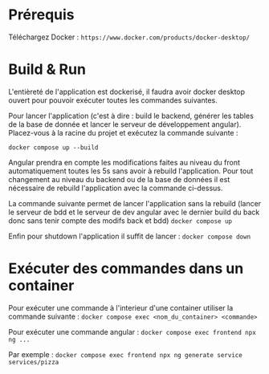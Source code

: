 # Prérequis

Téléchargez Docker : 
`https://www.docker.com/products/docker-desktop/`

# Build & Run 

L'entièreté de l'application est dockerisé, il faudra avoir docker desktop ouvert pour pouvoir exécuter toutes les commandes suivantes.

Pour lancer l'application (c'est à dire : build le backend, générer les tables de la base de donnée et lancer le serveur de développement angular).
Placez-vous à la racine du projet et exécutez la commande suivante : 

`docker compose up --build`

Angular prendra en compte les modifications faites au niveau du front automatiquement toutes les 5s sans avoir à rebuild l'application.
Pour tout changement au niveau du backend ou de la base de données il est nécessaire de rebuild l'application avec la commande ci-dessus.

La commande suivante permet de lancer l'application sans la rebuild (lancer le serveur de bdd et le serveur de dev angular avec le dernier build du back donc sans tenir compte des modifs back et bdd) 
`docker compose up`

Enfin pour shutdown l'application il suffit de lancer : 
`docker compose down`

# Exécuter des commandes dans un container

Pour exécuter une commande à l'interieur d'une container utiliser la commande suivante : 
`docker compose exec <nom_du_container> <commande>`

Pour exécuter une commande angular : 
`docker compose exec frontend npx ng ...`

Par exemple : 
`docker compose exec frontend npx ng generate service services/pizza`